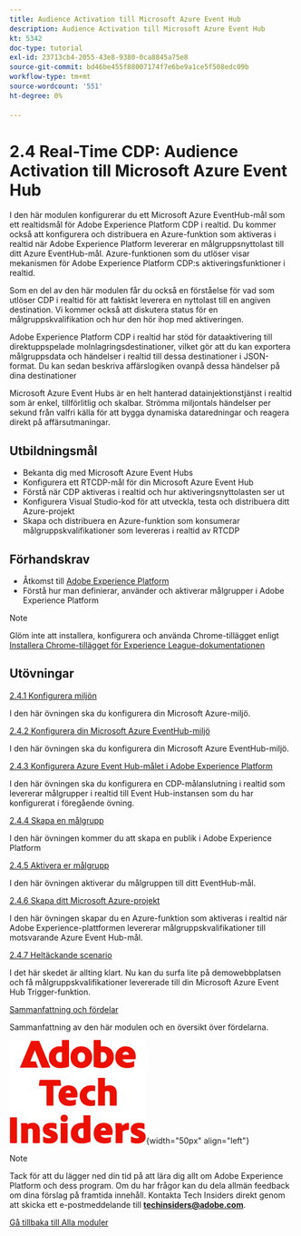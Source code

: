 ```yaml
---
title: Audience Activation till Microsoft Azure Event Hub
description: Audience Activation till Microsoft Azure Event Hub
kt: 5342
doc-type: tutorial
exl-id: 23713cb4-2055-43e8-9380-0ca8845a75e8
source-git-commit: bd46be455f88007174f7e6be9a1ce5f508edc09b
workflow-type: tm+mt
source-wordcount: '551'
ht-degree: 0%

---
```


# 2.4 Real-Time CDP: Audience Activation till Microsoft Azure Event Hub

I den här modulen konfigurerar du ett Microsoft Azure EventHub-mål som ett realtidsmål för Adobe Experience Platform CDP i realtid. Du kommer också att konfigurera och distribuera en Azure-funktion som aktiveras i realtid när Adobe Experience Platform levererar en målgruppsnyttolast till ditt Azure EventHub-mål. Azure-funktionen som du utlöser visar mekanismen för Adobe Experience Platform CDP:s aktiveringsfunktioner i realtid.

Som en del av den här modulen får du också en förståelse för vad som utlöser CDP i realtid för att faktiskt leverera en nyttolast till en angiven destination. Vi kommer också att diskutera status för en målgruppskvalifikation och hur den hör ihop med aktiveringen.

Adobe Experience Platform CDP i realtid har stöd för dataaktivering till direktuppspelade molnlagringsdestinationer, vilket gör att du kan exportera målgruppsdata och händelser i realtid till dessa destinationer i JSON-format. Du kan sedan beskriva affärslogiken ovanpå dessa händelser på dina destinationer

Microsoft Azure Event Hubs är en helt hanterad datainjektionstjänst i realtid som är enkel, tillförlitlig och skalbar. Strömma miljontals händelser per sekund från valfri källa för att bygga dynamiska dataredningar och reagera direkt på affärsutmaningar.

## Utbildningsmål

- Bekanta dig med Microsoft Azure Event Hubs
- Konfigurera ett RTCDP-mål för din Microsoft Azure Event Hub
- Förstå när CDP aktiveras i realtid och hur aktiveringsnyttolasten ser ut
- Konfigurera Visual Studio-kod för att utveckla, testa och distribuera ditt Azure-projekt
- Skapa och distribuera en Azure-funktion som konsumerar målgruppskvalifikationer som levereras i realtid av RTCDP

## Förhandskrav

- Åtkomst till [Adobe Experience Platform](https://experience.adobe.com/platform)
- Förstå hur man definierar, använder och aktiverar målgrupper i Adobe Experience Platform

>[!NOTE]
>
>Glöm inte att installera, konfigurera och använda Chrome-tillägget enligt [Installera Chrome-tillägget för Experience League-dokumentationen](../../gettingstarted/gettingstarted/ex1.md)

## Utövningar

[2.4.1 Konfigurera miljön](./ex1.md)

I den här övningen ska du konfigurera din Microsoft Azure-miljö.

[2.4.2 Konfigurera din Microsoft Azure EventHub-miljö](./ex2.md)

I den här övningen ska du konfigurera din Microsoft Azure EventHub-miljö.

[2.4.3 Konfigurera Azure Event Hub-målet i Adobe Experience Platform](./ex3.md)

I den här övningen ska du konfigurera en CDP-målanslutning i realtid som levererar målgrupper i realtid till Event Hub-instansen som du har konfigurerat i föregående övning.

[2.4.4 Skapa en målgrupp](./ex4.md)

I den här övningen kommer du att skapa en publik i Adobe Experience Platform

[2.4.5 Aktivera er målgrupp](./ex5.md)

I den här övningen aktiverar du målgruppen till ditt EventHub-mål.

[2.4.6 Skapa ditt Microsoft Azure-projekt](./ex6.md)

I den här övningen skapar du en Azure-funktion som aktiveras i realtid när Adobe Experience-plattformen levererar målgruppskvalifikationer till motsvarande Azure Event Hub-mål.

[2.4.7 Heltäckande scenario](./ex7.md)

I det här skedet är allting klart. Nu kan du surfa lite på demowebbplatsen och få målgruppskvalifikationer levererade till din Microsoft Azure Event Hub Trigger-funktion.

[Sammanfattning och fördelar](./summary.md)

Sammanfattning av den här modulen och en översikt över fördelarna.

![Tech Insiders](./../../../assets/images/techinsiders.png){width="50px" align="left"}

>[!NOTE]
>
>Tack för att du lägger ned din tid på att lära dig allt om Adobe Experience Platform och dess program. Om du har frågor kan du dela allmän feedback om dina förslag på framtida innehåll. Kontakta Tech Insiders direkt genom att skicka ett e-postmeddelande till **techinsiders@adobe.com**.

[Gå tillbaka till Alla moduler](../../../overview.md)
